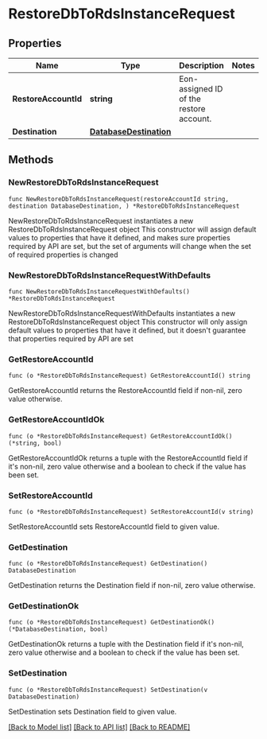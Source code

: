 # RestoreDbToRdsInstanceRequest

## Properties

Name | Type | Description | Notes
------------ | ------------- | ------------- | -------------
**RestoreAccountId** | **string** | Eon-assigned ID of the restore account. | 
**Destination** | [**DatabaseDestination**](DatabaseDestination.md) |  | 

## Methods

### NewRestoreDbToRdsInstanceRequest

`func NewRestoreDbToRdsInstanceRequest(restoreAccountId string, destination DatabaseDestination, ) *RestoreDbToRdsInstanceRequest`

NewRestoreDbToRdsInstanceRequest instantiates a new RestoreDbToRdsInstanceRequest object
This constructor will assign default values to properties that have it defined,
and makes sure properties required by API are set, but the set of arguments
will change when the set of required properties is changed

### NewRestoreDbToRdsInstanceRequestWithDefaults

`func NewRestoreDbToRdsInstanceRequestWithDefaults() *RestoreDbToRdsInstanceRequest`

NewRestoreDbToRdsInstanceRequestWithDefaults instantiates a new RestoreDbToRdsInstanceRequest object
This constructor will only assign default values to properties that have it defined,
but it doesn't guarantee that properties required by API are set

### GetRestoreAccountId

`func (o *RestoreDbToRdsInstanceRequest) GetRestoreAccountId() string`

GetRestoreAccountId returns the RestoreAccountId field if non-nil, zero value otherwise.

### GetRestoreAccountIdOk

`func (o *RestoreDbToRdsInstanceRequest) GetRestoreAccountIdOk() (*string, bool)`

GetRestoreAccountIdOk returns a tuple with the RestoreAccountId field if it's non-nil, zero value otherwise
and a boolean to check if the value has been set.

### SetRestoreAccountId

`func (o *RestoreDbToRdsInstanceRequest) SetRestoreAccountId(v string)`

SetRestoreAccountId sets RestoreAccountId field to given value.


### GetDestination

`func (o *RestoreDbToRdsInstanceRequest) GetDestination() DatabaseDestination`

GetDestination returns the Destination field if non-nil, zero value otherwise.

### GetDestinationOk

`func (o *RestoreDbToRdsInstanceRequest) GetDestinationOk() (*DatabaseDestination, bool)`

GetDestinationOk returns a tuple with the Destination field if it's non-nil, zero value otherwise
and a boolean to check if the value has been set.

### SetDestination

`func (o *RestoreDbToRdsInstanceRequest) SetDestination(v DatabaseDestination)`

SetDestination sets Destination field to given value.



[[Back to Model list]](../README.md#documentation-for-models) [[Back to API list]](../README.md#documentation-for-api-endpoints) [[Back to README]](../README.md)


